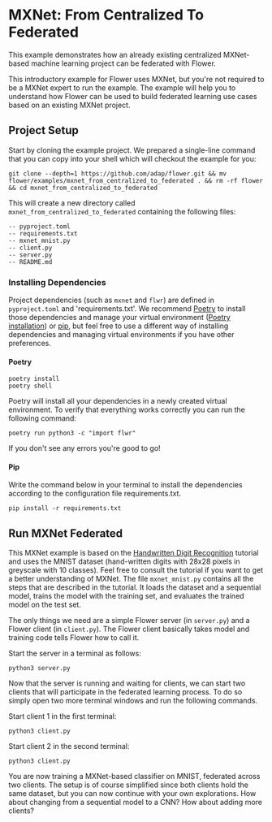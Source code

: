 # MXNet: From Centralized To Federated

This example demonstrates how an already existing centralized MXNet-based machine learning project can be federated with Flower.

This introductory example for Flower uses MXNet, but you're not required to be a MXNet expert to run the example. The example will help you to understand how Flower can be used to build federated learning use cases based on an existing MXNet project.

## Project Setup

Start by cloning the example project. We prepared a single-line command that you can copy into your shell which will checkout the example for you:

```shell
git clone --depth=1 https://github.com/adap/flower.git && mv flower/examples/mxnet_from_centralized_to_federated . && rm -rf flower && cd mxnet_from_centralized_to_federated
```

This will create a new directory called `mxnet_from_centralized_to_federated` containing the following files:

```shell
-- pyproject.toml
-- requirements.txt
-- mxnet_mnist.py
-- client.py
-- server.py
-- README.md
```

### Installing Dependencies
Project dependencies (such as `mxnet` and `flwr`) are defined in `pyproject.toml` and 'requirements.txt'. We recommend [Poetry](https://python-poetry.org/docs/) to install those dependencies and manage your virtual environment ([Poetry installation](https://python-poetry.org/docs/#installation)) or [pip](https://pip.pypa.io/en/latest/development/), but feel free to use a different way of installing dependencies and managing virtual environments if you have other preferences.

#### Poetry
```shell
poetry install
poetry shell
```

Poetry will install all your dependencies in a newly created virtual environment. To verify that everything works correctly you can run the following command:

```shell
poetry run python3 -c "import flwr"
```

If you don't see any errors you're good to go!

#### Pip
Write the command below in your terminal to install the dependencies according to the configuration file requirements.txt.
```shell
pip install -r requirements.txt
```

## Run MXNet Federated

This MXNet example is based on the [Handwritten Digit Recognition](https://mxnet.apache.org/versions/1.7.0/api/python/docs/tutorials/packages/gluon/image/mnist.html) tutorial and uses the MNIST dataset (hand-written digits with 28x28 pixels in greyscale with 10 classes). Feel free to consult the tutorial if you want to get a better understanding of MXNet. The file `mxnet_mnist.py` contains all the steps that are described in the tutorial. It loads the dataset and a sequential model, trains the model with the training set, and evaluates the trained model on the test set.

The only things we need are a simple Flower server (in `server.py`) and a Flower client (in `client.py`). The Flower client basically takes model and training code tells Flower how to call it.

Start the server in a terminal as follows:

```shell
python3 server.py
```

Now that the server is running and waiting for clients, we can start two clients that will participate in the federated learning process. To do so simply open two more terminal windows and run the following commands.

Start client 1 in the first terminal:

```shell
python3 client.py
```

Start client 2 in the second terminal:

```shell
python3 client.py
```

You are now training a MXNet-based classifier on MNIST, federated across two clients. The setup is of course simplified since both clients hold the same dataset, but you can now continue with your own explorations. How about changing from a sequential model to a CNN? How about adding more clients?
